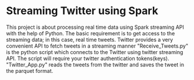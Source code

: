 # Streaming Twitter using Spark

This project is about processing real time data using Spark streaming API with the help of Python. The basic requirement is to get access to the streaming data; in this case, real time tweets. Twitter provides a very convenient API to fetch tweets in a streaming manner "Receive_Tweets.py" is the python script which connects to the Twitter using twitter streaming API. The script will require your twitter authentication tokens(keys). "Twitter_App.py" reads the tweets from the twitter and saves the tweet in the parquet format.
